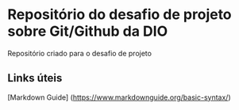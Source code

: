 # Repositório do desafio de projeto sobre Git/Github da DIO
Repositório criado para o desafio de projeto

## Links úteis 
[Markdown Guide] (https://www.markdownguide.org/basic-syntax/)
